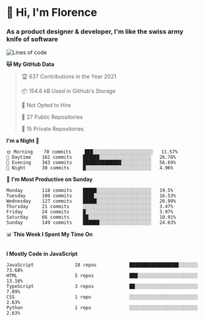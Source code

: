 <h1>👋 Hi, I'm Florence</h1>
<h3>As a product designer & developer, I'm like the swiss army knife of software</h3>



<!--START_SECTION:waka-->
![Lines of code](https://img.shields.io/badge/From%20Hello%20World%20I%27ve%20Written-1.3%20million%20lines%20of%20code-blue)

**🐱 My GitHub Data** 

> 🏆 637 Contributions in the Year 2021
 > 
> 📦 154.6 kB Used in GitHub's Storage 
 > 
> 🚫 Not Opted to Hire
 > 
> 📜 27 Public Repositories 
 > 
> 🔑 15 Private Repositories  
 > 
**I'm a Night 🦉** 

```text
🌞 Morning    70 commits     ███░░░░░░░░░░░░░░░░░░░░░░   11.57% 
🌆 Daytime    162 commits    ██████░░░░░░░░░░░░░░░░░░░   26.78% 
🌃 Evening    343 commits    ██████████████░░░░░░░░░░░   56.69% 
🌙 Night      30 commits     █░░░░░░░░░░░░░░░░░░░░░░░░   4.96%

```
📅 **I'm Most Productive on Sunday** 

```text
Monday       118 commits    █████░░░░░░░░░░░░░░░░░░░░   19.5% 
Tuesday      100 commits    ████░░░░░░░░░░░░░░░░░░░░░   16.53% 
Wednesday    127 commits    █████░░░░░░░░░░░░░░░░░░░░   20.99% 
Thursday     21 commits     ░░░░░░░░░░░░░░░░░░░░░░░░░   3.47% 
Friday       24 commits     █░░░░░░░░░░░░░░░░░░░░░░░░   3.97% 
Saturday     66 commits     ██░░░░░░░░░░░░░░░░░░░░░░░   10.91% 
Sunday       149 commits    ██████░░░░░░░░░░░░░░░░░░░   24.63%

```


📊 **This Week I Spent My Time On** 

```text
```

**I Mostly Code in JavaScript** 

```text
JavaScript               28 repos            ██████████████████░░░░░░░   73.68% 
HTML                     5 repos             ███░░░░░░░░░░░░░░░░░░░░░░   13.16% 
TypeScript               3 repos             ██░░░░░░░░░░░░░░░░░░░░░░░   7.89% 
CSS                      1 repo              ░░░░░░░░░░░░░░░░░░░░░░░░░   2.63% 
Python                   1 repo              ░░░░░░░░░░░░░░░░░░░░░░░░░   2.63%

```



<!--END_SECTION:waka-->
